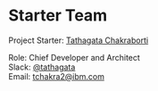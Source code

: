 # Starter Team

Project Starter: [Tathagata Chakraborti](http://tchakra2.com)

Role: Chief Developer and Architect  
Slack: [@tathagata](@tathagata)  
Email: [tchakra2@ibm.com](mailto:tchakra2@ibm.com)  

